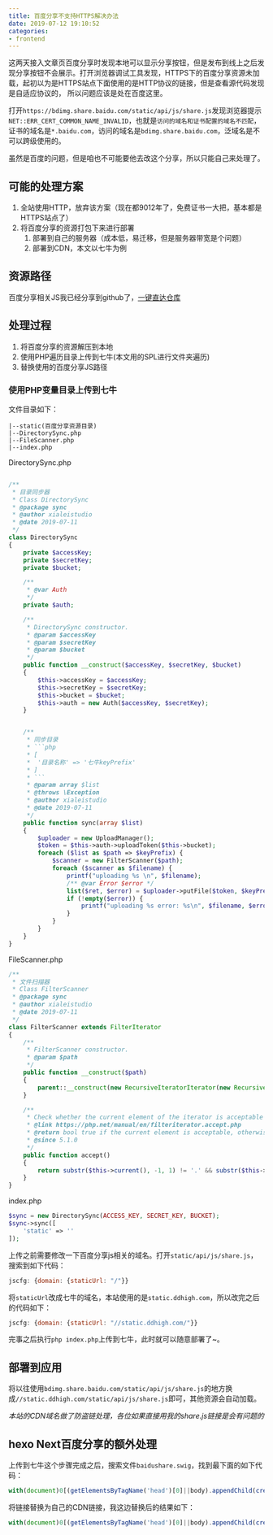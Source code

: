 ```yaml
---
title: 百度分享不支持HTTPS解决办法
date: 2019-07-12 19:10:52
categories:
- frontend
---
```


这两天接入文章页百度分享时发现本地可以显示分享按钮，但是发布到线上之后发现分享按钮不会展示。打开浏览器调试工具发现，HTTPS下的百度分享资源未加载，起初以为是HTTPS站点下面使用的是HTTP协议的链接，但是查看源代码发现是自适应协议的， 所以问题应该是处在百度这里。

打开`https://bdimg.share.baidu.com/static/api/js/share.js`发现浏览器提示`NET::ERR_CERT_COMMON_NAME_INVALID`，也就是`访问的域名和证书配置的域名不匹配`，证书的域名是`*.baidu.com`，访问的域名是`bdimg.share.baidu.com`，泛域名是不可以跨级使用的。

虽然是百度的问题，但是咱也不可能要他去改这个分享，所以只能自己来处理了。

## 可能的处理方案

1. 全站使用HTTP，放弃该方案（现在都9012年了，免费证书一大把，基本都是HTTPS站点了）
2. 将百度分享的资源打包下来进行部署
   1. 部署到自己的服务器（成本低，易迁移，但是服务器带宽是个问题）
   2. 部署到CDN，本文以七牛为例

## 资源路径

百度分享相关JS我已经分享到github了，[一键直达仓库](https://github.com/xialeistudio/baidu-share-resource)

## 处理过程

1. 将百度分享的资源解压到本地
2. 使用PHP遍历目录上传到七牛(本文用的SPL进行文件夹遍历)
3. 替换使用的百度分享JS路径

### 使用PHP变量目录上传到七牛

文件目录如下：

```
|--static(百度分享资源目录)
|--DirectorySync.php
|--FileScanner.php
|--index.php
```

DirectorySync.php
```php

/**
 * 目录同步器
 * Class DirectorySync
 * @package sync
 * @author xialeistudio
 * @date 2019-07-11
 */
class DirectorySync
{
    private $accessKey;
    private $secretKey;
    private $bucket;

    /**
     * @var Auth
     */
    private $auth;

    /**
     * DirectorySync constructor.
     * @param $accessKey
     * @param $secretKey
     * @param $bucket
     */
    public function __construct($accessKey, $secretKey, $bucket)
    {
        $this->accessKey = $accessKey;
        $this->secretKey = $secretKey;
        $this->bucket = $bucket;
        $this->auth = new Auth($accessKey, $secretKey);
    }


    /**
     * 同步目录
     * ```php
     * [
     *  '目录名称' => '七牛keyPrefix'
     * ]
     * ```
     * @param array $list
     * @throws \Exception
     * @author xialeistudio
     * @date 2019-07-11
     */
    public function sync(array $list)
    {
        $uploader = new UploadManager();
        $token = $this->auth->uploadToken($this->bucket);
        foreach ($list as $path => $keyPrefix) {
            $scanner = new FilterScanner($path);
            foreach ($scanner as $filename) {
                printf("uploading %s \n", $filename);
                /** @var Error $error */
                list($ret, $error) = $uploader->putFile($token, $keyPrefix . $filename, $filename);
                if (!empty($error)) {
                    printf("uploading %s error: %s\n", $filename, $error->message());
                }
            }
        }
    }
}
```

FileScanner.php
```php
/**
 * 文件扫描器
 * Class FilterScanner
 * @package sync
 * @author xialeistudio
 * @date 2019-07-11
 */
class FilterScanner extends FilterIterator
{
    /**
     * FilterScanner constructor.
     * @param $path
     */
    public function __construct($path)
    {
        parent::__construct(new RecursiveIteratorIterator(new RecursiveDirectoryIterator($path)));
    }

    /**
     * Check whether the current element of the iterator is acceptable
     * @link https://php.net/manual/en/filteriterator.accept.php
     * @return bool true if the current element is acceptable, otherwise false.
     * @since 5.1.0
     */
    public function accept()
    {
        return substr($this->current(), -1, 1) != '.' && substr($this->current(), -2, 2) != '..';
    }
}
```

index.php

```php
$sync = new DirectorySync(ACCESS_KEY, SECRET_KEY, BUCKET);
$sync->sync([
    'static' => ''
]);
```

上传之前需要修改一下百度分享js相关的域名。打开`static/api/js/share.js`，搜索到如下代码：

```js
jscfg: {domain: {staticUrl: "/"}}
```

将`staticUrl`改成七牛的域名，本站使用的是`static.ddhigh.com`，所以改完之后的代码如下：

```js
jscfg: {domain: {staticUrl: "//static.ddhigh.com/"}}
```

完事之后执行`php index.php`上传到七牛，此时就可以随意部署了~。

## 部署到应用

将以往使用`bdimg.share.baidu.com/static/api/js/share.js`的地方换成`//static.ddhigh.com/static/api/js/share.js`即可，其他资源会自动加载。

*本站的CDN域名做了防盗链处理，各位如果直接用我的share.js链接是会有问题的*

## hexo Next百度分享的额外处理

上传到七牛这个步骤完成之后，搜索文件`baidushare.swig`，找到最下面的如下代码：

```js
with(document)0[(getElementsByTagName('head')[0]||body).appendChild(createElement('script')).src='//bdimg.share.baidu.com/static/api/js/share.js?cdnversion='+~(-new Date()/36e5)];
```

将链接替换为自己的CDN链接，我这边替换后的结果如下：

```js
with(document)0[(getElementsByTagName('head')[0]||body).appendChild(createElement('script')).src='//static.ddhigh.com/static/api/js/share.js?cdnversion='+~(-new Date()/36e5)];
```
